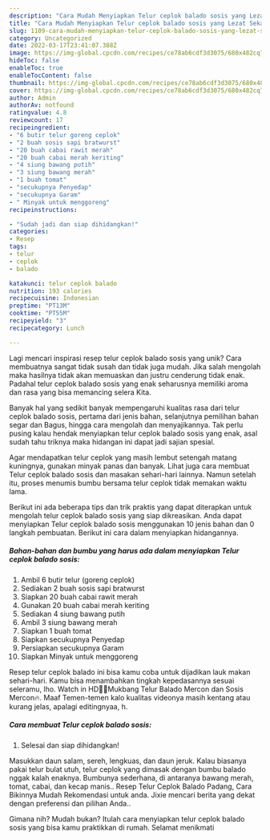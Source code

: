 ```yaml
---
description: "Cara Mudah Menyiapkan Telur ceplok balado sosis yang Lezat Sekali"
title: "Cara Mudah Menyiapkan Telur ceplok balado sosis yang Lezat Sekali"
slug: 1109-cara-mudah-menyiapkan-telur-ceplok-balado-sosis-yang-lezat-sekali
category: Uncategorized
date: 2022-03-17T23:41:07.388Z
image: https://img-global.cpcdn.com/recipes/ce78ab6cdf3d3075/680x482cq70/telur-ceplok-balado-sosis-foto-resep-utama.jpg
hideToc: false
enableToc: true
enableTocContent: false
thumbnail: https://img-global.cpcdn.com/recipes/ce78ab6cdf3d3075/680x482cq70/telur-ceplok-balado-sosis-foto-resep-utama.jpg
cover: https://img-global.cpcdn.com/recipes/ce78ab6cdf3d3075/680x482cq70/telur-ceplok-balado-sosis-foto-resep-utama.jpg
author: Admin
authorAv: notfound
ratingvalue: 4.8
reviewcount: 17
recipeingredient:
- "6 butir telur goreng ceplok"
- "2 buah sosis sapi bratwurst"
- "20 buah cabai rawit merah"
- "20 buah cabai merah keriting"
- "4 siung bawang putih"
- "3 siung bawang merah"
- "1 buah tomat"
- "secukupnya Penyedap"
- "secukupnya Garam"
- " Minyak untuk menggoreng"
recipeinstructions:

- "Sudah jadi dan siap dihidangkan!"
categories:
- Resep
tags:
- telur
- ceplok
- balado

katakunci: telur ceplok balado 
nutrition: 193 calories
recipecuisine: Indonesian
preptime: "PT13M"
cooktime: "PT55M"
recipeyield: "3"
recipecategory: Lunch

---
```





Lagi mencari inspirasi resep telur ceplok balado sosis yang unik? Cara membuatnya sangat tidak susah dan tidak juga mudah. Jika salah mengolah maka hasilnya tidak akan memuaskan dan justru cenderung tidak enak. Padahal telur ceplok balado sosis yang enak seharusnya memiliki aroma dan rasa yang bisa memancing selera Kita.





Banyak hal yang sedikit banyak mempengaruhi kualitas rasa dari telur ceplok balado sosis, pertama dari jenis bahan, selanjutnya pemilihan bahan segar dan Bagus, hingga cara mengolah dan menyajikannya. Tak perlu pusing kalau hendak menyiapkan telur ceplok balado sosis yang enak,      asal sudah tahu triknya maka hidangan ini dapat jadi sajian spesial.














Agar mendapatkan telur ceplok yang masih lembut setengah matang kuningnya, gunakan minyak panas dan banyak. Lihat juga cara membuat Telur ceplok balado sosis dan masakan sehari-hari lainnya. Namun setelah itu, proses menumis bumbu bersama telur ceplok tidak memakan waktu lama.






Berikut ini ada beberapa tips dan trik praktis yang dapat diterapkan untuk mengolah telur ceplok balado sosis yang siap dikreasikan. Anda dapat menyiapkan Telur ceplok balado sosis menggunakan 10 jenis bahan dan 0 langkah pembuatan. Berikut ini cara dalam menyiapkan hidangannya.

<!--inarticleads1-->

##### Bahan-bahan dan bumbu yang harus ada dalam menyiapkan Telur ceplok balado sosis:

1. Ambil 6 butir telur (goreng ceplok)
1. Sediakan 2 buah sosis sapi bratwurst
1. Siapkan 20 buah cabai rawit merah
1. Gunakan 20 buah cabai merah keriting
1. Sediakan 4 siung bawang putih
1. Ambil 3 siung bawang merah
1. Siapkan 1 buah tomat
1. Siapkan secukupnya Penyedap
1. Persiapkan secukupnya Garam
1. Siapkan  Minyak untuk menggoreng


Resep telur ceplok balado ini bisa kamu coba untuk dijadikan lauk makan sehari-hari. Kamu bisa menambahkan tingkah kepedasannya sesuai seleramu, lho. Watch in HD🙏🏻Mukbang Telur Balado Mercon dan Sosis Mercon🔥. Maaf Temen-temen kalo kualitas videonya masih kentang atau kurang jelas, apalagi editingnyaa, h. 

<!--inarticleads2-->

##### Cara membuat Telur ceplok balado sosis:


1. Selesai dan siap dihidangkan!

Masukkan daun salam, sereh, lengkuas, dan daun jeruk. Kalau biasanya pakai telur bulat utuh, telur ceplok yang dimasak dengan bumbu balado nggak kalah enaknya. Bumbunya sederhana, di antaranya bawang merah, tomat, cabai, dan kecap manis.. Resep Telur Ceplok Balado Padang, Cara Bikinnya Mudah Rekomendasi untuk anda. Jixie mencari berita yang dekat dengan preferensi dan pilihan Anda.. 

Gimana nih? Mudah bukan? Itulah cara menyiapkan telur ceplok balado sosis yang bisa kamu praktikkan di rumah. Selamat menikmati
